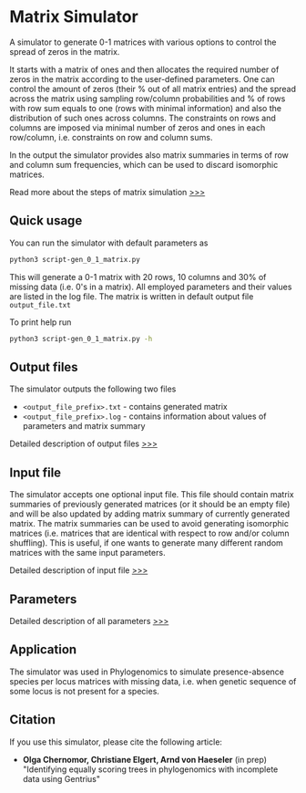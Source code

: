# Matrix Simulator
A simulator to generate 0-1 matrices with various options to control the spread of zeros in the matrix.

It starts with a matrix of ones and then allocates the required number of zeros in the matrix according to the user-defined parameters. One can control the amount of zeros (their % out of all matrix entries) and the spread across the matrix using sampling row/column probabilities and % of rows with row sum equals to one (rows with minimal information) and also the distribution of such ones across columns. The constraints on rows and columns are imposed via minimal number of zeros and ones in each row/column, i.e. constraints on row and column sums.

In the output the simulator provides also matrix summaries in terms of row and column sum frequencies, which can be used to discard isomorphic matrices.

Read more about the steps of matrix simulation [>>>](./docs/doc_workflow.md)

## Quick usage
You can run the simulator with default parameters as

```bash
python3 script-gen_0_1_matrix.py
```
This will generate a 0-1 matrix with 20 rows, 10 columns and 30% of missing data (i.e. 0's in a matrix). All employed parameters and their values are listed in the log file. The matrix is written in default output file `output_file.txt`

To print help run

```bash
python3 script-gen_0_1_matrix.py -h
```
## Output files
The simulator outputs the following two files

* `<output_file_prefix>.txt` - contains generated matrix
* `<output_file_prefix>.log` - contains information about values of parameters and matrix summary

Detailed description of output files [>>>](./docs/doc_in_out.md)

## Input file
The simulator accepts one optional input file. This file should contain matrix summaries of previously generated matrices (or it should be an empty file) and will be also updated by adding matrix summary of currently generated matrix. The matrix summaries can be used to avoid generating isomorphic matrices (i.e. matrices that are identical with respect to row and/or column shuffling). This is useful, if one wants to generate many different random matrices with the same input parameters. 

Detailed description of input file [>>>](./docs/doc_in_out.md)

## Parameters
Detailed description of all parameters [>>>](./docs/doc_param.md)

## Application
The simulator was used in Phylogenomics to simulate presence-absence species per locus matrices with missing data, i.e. when genetic sequence of some locus is not present for a species.

## Citation
If you use this simulator, please cite the following article:

* **Olga Chernomor, Christiane Elgert, Arnd von Haeseler** (in prep) "Identifying equally scoring trees in phylogenomics with incomplete data using Gentrius"
